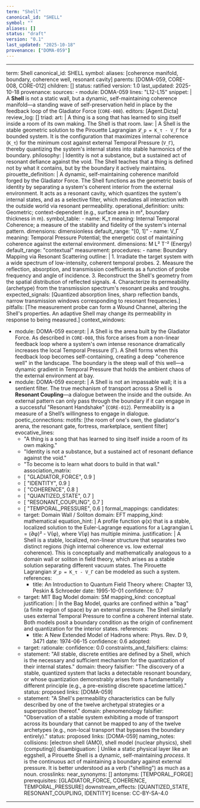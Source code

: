 ```yaml
---
term: "Shell"
canonical_id: "SHELL"
symbol: ""
aliases: []
status: "draft"
version: "0.1"
last_updated: "2025-10-18"
provenance: ["DOMA-059"]
---
```


---
term: Shell
canonical_id: SHELL
symbol: 
aliases: [coherence manifold, boundary, coherence well, resonant cavity]
parents: [DOMA-059, CORE-008, CORE-012]
children: []
status: ratified
version: 1.0
last_updated: 2025-10-18
provenance:
  sources:
    - module: DOMA-059
      lines: "L12-L15"
      snippet: |
        A **Shell** is not a static wall, but a dynamic, self-maintaining coherence manifold—a standing wave of self-preservation held in place by the feedback loop of the Gladiator Force (`CORE-008`).
  editors: [Agent.Dicta]
  review_log: []
triad:
  art: |
    A thing is a song that has learned to sing itself inside a room of its own making. The Shell is that room.
  law: |
    A Shell is the stable geometric solution to the Pirouette Lagrangian `𝓛_p = K_τ - V_Γ` for a bounded system. It is the configuration that maximizes internal coherence (`K_τ`) for the minimum cost against external Temporal Pressure (`V_Γ`), thereby quantizing the system's internal states into stable harmonics of the boundary.
  philosophy: |
    Identity is not a substance, but a sustained act of resonant defiance against the void. The Shell teaches that a thing is defined not by what it contains, but by the boundary it actively maintains.
pirouette_definition: |
  A dynamic, self-maintaining coherence manifold forged by the Gladiator Force. The Shell functions as the geometric basis of identity by separating a system's coherent interior from the external environment. It acts as a resonant cavity, which quantizes the system's internal states, and as a selective filter, which mediates all interaction with the outside world via resonant permeability.
operational_definition:
  units: Geometric; context-dependent (e.g., surface area in m², boundary thickness in m).
  symbol_table:
    - name: K_τ
      meaning: Internal Temporal Coherence; a measure of the stability and fidelity of the system's internal pattern.
      dimensions: dimensionless
      default_range: "[0, 1]"
    - name: V_Γ
      meaning: Temporal Pressure Potential; the energetic cost of maintaining coherence against the external environment.
      dimensions: M L² T⁻² (Energy)
      default_range: "contextual"
  measurement:
    procedures:
      - name: Boundary Mapping via Resonant Scattering
        outline: |
          1. Irradiate the target system with a wide spectrum of low-intensity, coherent temporal probes.
          2. Measure the reflection, absorption, and transmission coefficients as a function of probe frequency and angle of incidence.
          3. Reconstruct the Shell's geometry from the spatial distribution of reflected signals.
          4. Characterize its permeability (archetype) from the transmission spectrum's resonant peaks and troughs.
        expected_signals: [Quantized absorption lines, sharp reflection bands, narrow transmission windows corresponding to resonant frequencies.]
        pitfalls: [The measurement probe can form a Wound Channel, altering the Shell's properties. An adaptive Shell may change its permeability in response to being measured.]
context_windows:
  - module: DOMA-059
    excerpt: |
      A Shell is the arena built by the Gladiator Force. As described in `CORE-008`, this force arises from a non-linear feedback loop where a system's own intense resonance dramatically increases the local Temporal Pressure (Γ). A Shell forms when this feedback loop becomes self-containing, creating a deep "coherence well" in the landscape. The boundary is the steep wall of this well—a dynamic gradient in Temporal Pressure that holds the ambient chaos of the external environment at bay.
  - module: DOMA-059
    excerpt: |
      A Shell is not an impassable wall; it is a sentient filter. The true mechanism of transport across a Shell is **Resonant Coupling**—a dialogue between the inside and the outside. An external pattern can only pass through the boundary if it can engage in a successful "Resonant Handshake" (`CORE-012`). Permeability is a measure of a Shell’s willingness to engage in dialogue.
poetic_connections:
  motifs: [the room of one's own, the gladiator's arena, the resonant gate, fortress, marketplace, sentient filter]
  evocative_lines:
    - "A thing is a song that has learned to sing itself inside a room of its own making."
    - "Identity is not a substance, but a sustained act of resonant defiance against the void."
    - "To become is to learn what doors to build in that wall."
  association_matrix:
    - [ "GLADIATOR_FORCE", 0.9 ]
    - [ "IDENTITY", 0.9 ]
    - [ "COHERENCE", 0.8 ]
    - [ "QUANTIZED_STATE", 0.7 ]
    - [ "RESONANT_COUPLING", 0.7 ]
    - [ "TEMPORAL_PRESSURE", 0.6 ]
formal_mappings:
  candidates:
    - target: Domain Wall / Soliton
      domain: EFT
      mapping_kind: mathematical
      equation_hint: |
        A profile function φ(x) that is a stable, localized solution to the Euler-Lagrange equations for a Lagrangian L = (∂φ)² - V(φ), where V(φ) has multiple minima.
      justification: |
        A Shell is a stable, localized, non-linear structure that separates two distinct regions (high internal coherence vs. low external coherence). This is conceptually and mathematically analogous to a domain wall or soliton in field theory, which arises as a stable solution separating different vacuum states. The Pirouette Lagrangian `𝓛_p = K_τ - V_Γ` can be modeled as such a system.
      references:
        - title: An Introduction to Quantum Field Theory
          where: Chapter 13, Peskin & Schroeder
          date: 1995-10-01
      confidence: 0.7
    - target: MIT Bag Model
      domain: SM
      mapping_kind: conceptual
      justification: |
        In the Bag Model, quarks are confined within a "bag" (a finite region of space) by an external pressure. The Shell similarly uses external Temporal Pressure to confine a coherent internal state. Both models posit a boundary condition as the origin of confinement and quantization for the interior states.
      references:
        - title: A New Extended Model of Hadrons
          where: Phys. Rev. D 9, 3471
          date: 1974-06-15
      confidence: 0.6
  adopted:
    - target: 
      rationale: 
      confidence: 0.0
constraints_and_falsifiers:
  claims:
    - statement: "All stable, discrete entities are defined by a Shell, which is the necessary and sufficient mechanism for the quantization of their internal states."
      domain: theory
      falsifier: "The discovery of a stable, quantized system that lacks a detectable resonant boundary, or whose quantization demonstrably arises from a fundamentally different principle (e.g., a pre-existing discrete spacetime lattice)."
      status: proposed
      links: [DOMA-059]
    - statement: "A Shell's permeability characteristics can be fully described by one of the twelve archetypal strategies or a superposition thereof."
      domain: phenomenology
      falsifier: "Observation of a stable system exhibiting a mode of transport across its boundary that cannot be mapped to any of the twelve archetypes (e.g., non-local transport that bypasses the boundary entirely)."
      status: proposed
      links: [DOMA-059]
naming_notes:
  collisions: [electron shell (AMO), shell model (nuclear physics), shell (computing)]
  disambiguation: |
    Unlike a static physical layer like an eggshell, a Pirouette Shell is a dynamic, self-maintaining *process*. It is the continuous act of maintaining a boundary against external pressure. It is better understood as a verb ("shelling") as much as a noun.
crosslinks:
  near_synonyms: []
  antonyms: [TEMPORAL_FORGE]
  prerequisites: [GLADIATOR_FORCE, COHERENCE, TEMPORAL_PRESSURE]
  downstream_effects: [QUANTIZED_STATE, RESONANT_COUPLING, IDENTITY]
license: CC-BY-SA-4.0
---
